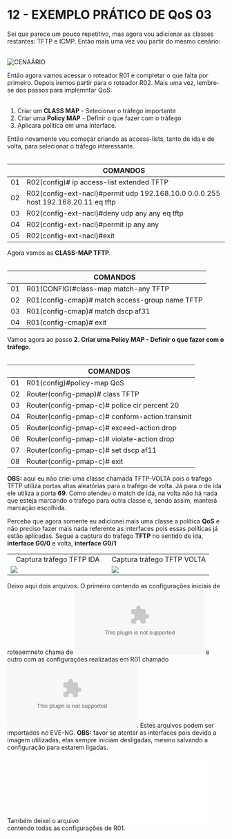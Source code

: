# 12 - EXEMPLO PRÁTICO DE QoS 03
 
Sei que parece um pouco repetitivo, mas agora vou adicionar as classes restantes: TFTP e ICMP. Então mais uma vez vou partir do mesmo cenário: <br></br>

![CENAÁRIO](Imagens/01-cenario.png)

Então agora vamos acessar o roteador R01 e completar o que falta por primeiro. Depois iremos partir para o roteador R02. Mais uma vez, lembre-se dos passos para implemntar QoS:<br></br> 

1. Criar um **CLASS MAP** - Selecionar o tráfego importante
2. Criar uma **Policy MAP** - Definir o que fazer com o tráfego
3. Aplicara política em uma interface.

Então novamente vou começar criando as access-lists, tanto de ida e de volta,  para selecionar o tráfego interessante. <br></br>

|      |  COMANDOS                                                                             |
| :--: | ------------------------------------------------------------------------------------- | 
| 01   | R02(config)# ip access-list extended TFTP                                             |
| 02   | R02(config-ext-nacl)#permit udp 192.168.10.0 0.0.0.255 host 192.168.20.11 eq tftp     |
| 03   | R02(config-ext-nacl)#deny   udp any any eq tftp                                       |
| 04   | R02(config-ext-nacl)#permit ip any any                                                |
| 05   | R02(config-ext-nacl)#exit                                                             |

Agora vamos as **CLASS-MAP TFTP**. <br></br>

|      |  COMANDOS                                                                        |
| :--: | -------------------------------------------------------------------------------- | 
| 01   | R01(CONFIG)#class-map match-any TFTP                                             |
| 02   | R01(config-cmap)# match access-group name TFTP                                   |
| 03   | R01(config-cmap)# match dscp af31                                                |
| 04   | R01(config-cmap)# exit                                                           |

Vamos agora ao passo **2. Criar uma **Policy MAP** - Definir o que fazer com o tráfego**. <br></br>

|      |  COMANDOS                                                                        |
| :--: | -------------------------------------------------------------------------------- | 
| 01   | R01(config)#policy-map QoS                                                       |
| 02   | Router(config-pmap)# class TFTP                                                  |
| 03   | Router(config-pmap-c)# police cir percent 20                                     |
| 04   | Router(config-pmap-c)# conform-action transmit                                   |
| 05   | Router(config-pmap-c)# exceed-action drop                                        |
| 06   | Router(config-pmap-c)# violate-action drop                                       |
| 07   | Router(config-pmap-c)#  set dscp af11                                            |
| 08   | Router(config-pmap-c)# exit                                                      |

**OBS:** aqui eu não criei uma classe chamada TFTP-VOLTA pois o trafego TFTP utiliza portas altas aleatórias para o trafego de volta. Já para o de ida ele utiliza a porta **69**. Como atendeu o match de ida, na volta não há nada que esteja marcando o trafego para outra classe e, sendo assim, manterá marcação escolhida.

Perceba que agora somente eu adicionei mais uma classe a política **QoS** e não preciso fazer mais nada referente as interfaces pois essas políticas já estão aplicadas. Segue a captura do trafego **TFTP** no sentido de ida, **interface G0/0** e volta, **interface G0/1**
<table>
    <tr>
        <td width="50%" align="center"> Captura tráfego TFTP IDA</td>
        <td width="50%" align="center"> Captura tráfego TFTP VOLTA</td>
    </tr>
    <tr >
        <td width="50%"> <img src="Imagens/wireshark/01-TFTP_R01_G0_0.png"></img> </td>
        <td width="50%"> <img src="Imagens/wireshark/02-TFTP_R01_G0_1.png"></img> </td>
    </tr>
</table>


Deixo aqui dois arquivos. O primeiro contendo as configurações iniciais de roteaemneto chama de ![01-QoS(Zerado).zip](Arquivos/01-QoS(Zerado).zip) e outro com as configurações realizadas em R01 chamado ![02-QoS_(R02).zip](Arquivos/02-QoS_(R02).zip). Estes arquivos podem ser importados no EVE-NG. **OBS:** favor se atentar as interfaces pois devido a imagem utilizadas, elas sempre iniciam desligadas, mesmo salvando a configuração para estarem ligadas. <br></br>
Também deixei o arquivo ![R02.txt](Arquivos/R02.txt) contendo todas as configurações de R01. <br></br>
